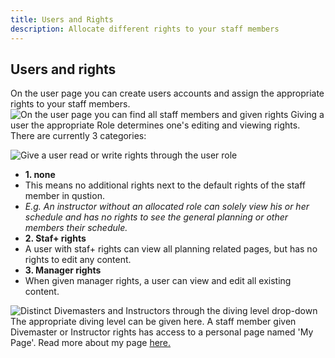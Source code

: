 ```yaml
---
title: Users and Rights
description: Allocate different rights to your staff members
---
```


## Users and rights

On the user page you can create users accounts and assign the appropriate rights to your staff members.
![On the user page you can find all staff members and given rights](/images/users_page_overview.jpg)
Giving a user the appropriate Role determines one's editing and viewing rights. There are currently 3 categories:  

![Give a user read or write rights through the user role](/images/user_role.jpg)
- **1. none**  
- This means no additional rights next to the default rights of the staff member in qustion.  
- _E.g. An instructor without an allocated role can solely view his or her schedule and has no rights to see the general planning or other members their schedule._
- **2. Staf+ rights**  
- A user with staf+ rights can view all planning related pages, but has no rights to edit any content.
- **3. Manager rights**
- When given manager rights, a user can view and edit all existing content.


![Distinct Divemasters and Instructors through the diving level drop-down](/images/user_diving_level.jpg)
The appropriate diving level can be given here. A staff member given Divemaster or Instructor rights has access to a personal page named 'My Page'. Read more about my page [here.](/articles/custom_registration_form)
